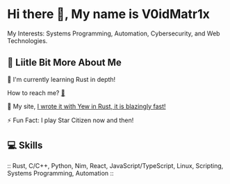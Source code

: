 # Hi there 👋, My name is V0idMatr1x

My Interests: Systems Programming, Automation, Cybersecurity, and Web Technologies.

## 💫 Liitle Bit More About Me
<p>🌱 I'm currently learning Rust in depth!</p>
<p>How to reach me? <a href="mailto:matr1xware@v0idmatr1x.com">📨<a></p>
<p>🚀 My site, <a href="https://v0idmatr1x.com/"> I wrote it with Yew in Rust, it is blazingly fast!</a></p>
<p>⚡ Fun Fact: I play Star Citizen now and then!</p>

## 💻 Skills
<p>
  :: Rust, C/C++, Python, Nim, React, JavaScript/TypeScript, Linux, Scripting, Systems Programming, Automation ::
</p>
